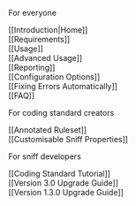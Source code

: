 For everyone

[[Introduction|Home]]  
[[Requirements]]  
[[Usage]]  
[[Advanced Usage]]  
[[Reporting]]  
[[Configuration Options]]  
[[Fixing Errors Automatically]]  
[[FAQ]]  

For coding standard creators

[[Annotated Ruleset]]  
[[Customisable Sniff Properties]]

For sniff developers

[[Coding Standard Tutorial]]  
[[Version 3.0 Upgrade Guide]]  
[[Version 1.3.0 Upgrade Guide]]  